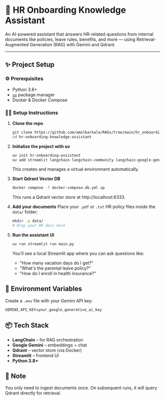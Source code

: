 # 💼 HR Onboarding Knowledge Assistant

An AI-powered assistant that answers HR-related questions from internal documents like policies, leave rules, benefits, and more — using Retrieval-Augmented Generation (RAG) with Gemini and Qdrant.

---

## ✨ Project Setup

### ⚙️ Prerequisites

- Python 3.8+
- [`uv`](https://github.com/astral-sh/uv) package manager  
- Docker & Docker Compose

### 👨‍💻 Setup Instructions

1. **Clone the repo**
   ```bash
   git clone https://github.com/amolbarkale/RAGs/tree/main/hr_onboarding_knowledge_assistant
   cd hr-onboarding-knowledge-assistant
   ```

2. **Initialize the project with uv**
   ```bash
   uv init hr-onboarding-assistant
   uv add streamlit langchain langchain-community langchain-google-genai langchain-qdrant qdrant-client python-dotenv
   ```
   This creates and manages a virtual environment automatically.

3. **Start Qdrant Vector DB**
   ```bash
   docker compose -f docker-compose.db.yml up
   ```
   This runs a Qdrant vector store at http://localhost:6333.

4. **Add your documents**
   Place your `.pdf` or `.txt` HR policy files inside the `data/` folder:
   ```bash
   mkdir -p data/
   # Drop your HR docs here
   ```

5. **Run the assistant UI**
   ```bash
   uv run streamlit run main.py
   ```
   You'll see a local Streamlit app where you can ask questions like:
   - "How many vacation days do I get?"
   - "What's the parental leave policy?"
   - "How do I enroll in health insurance?"

## 🔐 Environment Variables

Create a `.env` file with your Gemini API key:
```env
GEMINI_API_KEY=your_google_generative_ai_key
```

## 📦 Tech Stack

- **LangChain** – for RAG orchestration
- **Google Gemini** – embeddings + chat
- **Qdrant** – vector store (via Docker)
- **Streamlit** – frontend UI
- **Python 3.8+**

## 📝 Note

You only need to ingest documents once. On subsequent runs, it will query Qdrant directly for retrieval.